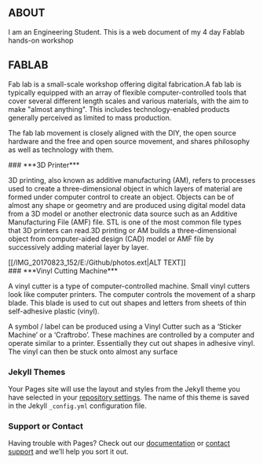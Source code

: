 
## **ABOUT**
I am an Engineering Student. This is a web document of my 4 day Fablab hands-on workshop

## **FABLAB**<br>
<p>Fab lab is a small-scale workshop offering digital fabrication.A fab lab is typically equipped with an array of flexible computer-controlled tools that cover several different length scales and various materials, with the aim to make "almost anything". This includes technology-enabled products generally perceived as limited to mass production.</p>
<p>The fab lab movement is closely aligned with the DIY, the open source hardware and the free and open source movement, and shares philosophy as well as technology with them.</p>
### ***3D Printer***
<p>3D printing, also known as additive manufacturing (AM), refers to processes used to create a three-dimensional object in which layers of material are formed under computer control to create an object. Objects can be of almost any shape or geometry and are produced using digital model data from a 3D model or another electronic data source such as an Additive Manufacturing File (AMF) file. STL is one of the most common file types that 3D printers can read.3D printing or AM builds a three-dimensional object from computer-aided design (CAD) model or AMF file by successively adding material layer by layer.</p>
[[/IMG_20170823_152/E:/Github/photos.ext|ALT TEXT]]<br>
### ***Vinyl Cutting Machine***
<p>A vinyl cutter is a type of computer-controlled machine. Small vinyl cutters look like computer printers. The computer controls the movement of a sharp blade. This blade is used to cut out shapes and letters from sheets of thin self-adhesive plastic (vinyl).

A symbol / label can be produced using a Vinyl Cutter such as a ‘Sticker Machine’ or a ‘Craftrobo’. These machines are controlled by a computer and operate similar to a printer. Essentially they cut out shapes in adhesive vinyl. The vinyl can then be stuck onto almost any surface</p>










### Jekyll Themes

Your Pages site will use the layout and styles from the Jekyll theme you have selected in your [repository settings](https://github.com/salwathasveen/salwathasveen.github.io/settings). The name of this theme is saved in the Jekyll `_config.yml` configuration file.

### Support or Contact

Having trouble with Pages? Check out our [documentation](https://help.github.com/categories/github-pages-basics/) or [contact support](https://github.com/contact) and we’ll help you sort it out.

